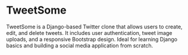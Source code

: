 # TweetSome
 TweetSome is a Django-based Twitter clone that allows users to create, edit, and delete tweets. It includes user authentication, tweet image uploads, and a responsive Bootstrap design. Ideal for learning Django basics and building a social media application from scratch.
